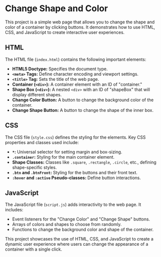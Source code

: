 # Change Shape and Color

This project is a simple web page that allows you to change the shape and color of a container by clicking buttons. It demonstrates how to use HTML, CSS, and JavaScript to create interactive user experiences.

## HTML
The HTML file (`index.html`) contains the following important elements:
- **HTML5 Doctype:** Specifies the document type.
- **`<meta>` Tags:** Define character encoding and viewport settings.
- **`<title>` Tag:** Sets the title of the web page.
- **Container (`<div>`):** A container element with an ID of "container."
- **Shape Box (`<div>`):** A nested `<div>` with an ID of "shapeBox" that will display different shapes.
- **Change Color Button:** A button to change the background color of the container.
- **Change Shape Button:** A button to change the shape of the inner box.

## CSS
The CSS file (`style.css`) defines the styling for the elements. Key CSS properties and classes used include:
- **`*`:** Universal selector for setting margin and box-sizing.
- **`.container`:** Styling for the main container element.
- **Shape Classes:** Classes like `.square`, `.rectangle`, `.circle`, etc., defining shape-specific styles.
- **`.btn` and `.btnFront`:** Styling for the buttons and their front text.
- **`:hover` and `:active` Pseudo-classes:** Define button interactions.

## JavaScript
The JavaScript file (`script.js`) adds interactivity to the web page. It includes:
- Event listeners for the "Change Color" and "Change Shape" buttons.
- Arrays of colors and shapes to choose from randomly.
- Functions to change the background color and shape of the container.

This project showcases the use of HTML, CSS, and JavaScript to create a dynamic user experience where users can change the appearance of a container with a single click.
